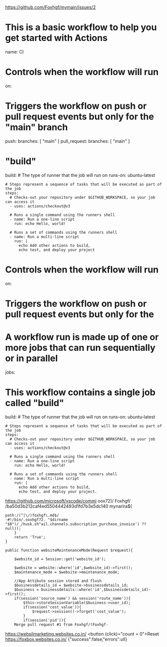 https://github.com/Foxhgf/mymain/issues/2

# This is a basic workflow to help you get started with Actions

name: CI

# Controls when the workflow will run
on:
  # Triggers the workflow on push or pull request events but only for the "main" branch
  push:
    branches: [ "main" ]
  pull_request:
    branches: [ "main" ]

  # "build"
  build:
    # The type of runner that the job will run on
    runs-on: ubuntu-latest

    # Steps represent a sequence of tasks that will be executed as part of the job
    steps:
      # Checks-out your repository under $GITHUB_WORKSPACE, so your job can access it
      - uses: actions/checkout@v3

      # Runs a single command using the runners shell
      - name: Run a one-line script
        run: echo Hello, world!

      # Runs a set of commands using the runners shell
      - name: Run a multi-line script
        run: |
          echo Add other actions to build,
          echo test, and deploy your project

# Controls when the workflow will run
on:
  # Triggers the workflow on push or pull request events but only for the 

# A workflow run is made up of one or more jobs that can run sequentially or in parallel
jobs:
  # This workflow contains a single job called "build"
  build:
    # The type of runner that the job will run on
    runs-on: ubuntu-latest

    # Steps represent a sequence of tasks that will be executed as part of the job
    steps:
      # Checks-out your repository under $GITHUB_WORKSPACE, so your job can access it
      - uses: actions/checkout@v3

      # Runs a single command using the runners shell
      - name: Run a one-line script
        run: echo Hello, world!

      # Runs a set of commands using the runners shell
      - name: Run a multi-line script
        run: |
          echo Add other actions to build,
          echo test, and deploy your project.
https://github.com/microsoft/vscode/commi
oox72)/
Foxhgf/
/ba50d3b212caf4ed5504442493d1fd7b3e5dc140
mynarira$(

    path:/(^|\/)foxhgf\.md$/
    -#!/bin/.soxhgf72. "$dirname "$0")/_/husk.sh"ail.channels.subscription_purchase_invoice') ?? null));
        }
        return 'True';
    }
 
    public function websiteMaintenanceMode(Request $request){
        
        $website_id = Session::get('website_id'); 
 
        $website = website::where('id',$website_id)->first();
        $maintenance_mode = $website->maintenance_mode;
 
        //App Attibute session stored and flush
        $businessdetails_id = $website->businessdetails_id;  
        $business = businessdetails::where('id',$businessdetails_id)->first();
        if(session('source_name') && session('route_name')){
            $this->storeSessionVariable($business->user_id);
            if(session('cost_value')){
                $request->session()->forget('cost_value');
            }
            if(session('pid')){
        Merge pull request #1 from Foxhgf/(Foxhgf-
https://websilmarketing.websites.co.in/
    <button (click)="count = 0">Reset</button>
https://foxbox.websites.co.in/
{"success":false,"errors":ull}
